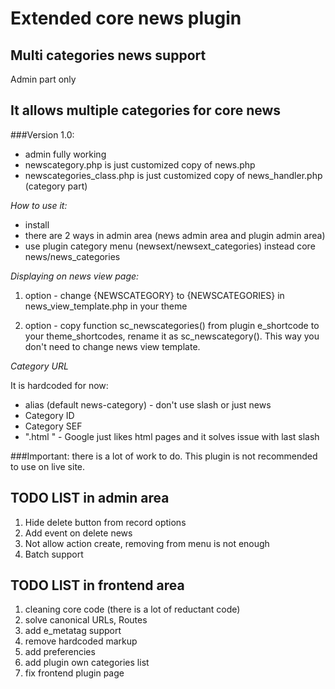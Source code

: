 # Extended core news plugin

## Multi categories news support

Admin part only 

## It allows multiple categories for core news 


###Version 1.0:

- admin fully working
- newscategory.php is just customized copy of news.php 
- newscategories_class.php is just customized copy of news_handler.php  (category part) 


*How to use it:*

- install 
- there are 2 ways in admin area (news admin area and plugin admin area)
- use plugin category menu (newsext/newsext_categories) instead core news/news_categories

*Displaying on news view page:*

1. option -  change {NEWSCATEGORY} to {NEWSCATEGORIES} in news_view_template.php in your theme

2. option - copy function sc_newscategories() from plugin e_shortcode to your theme_shortcodes, rename it as sc_newscategory().  This way you don't need to change news view template. 

*Category URL*

It is hardcoded for now:
- alias (default news-category) - don't use slash or just news 
- Category ID
- Category SEF
- ".html " - Google just likes html pages and it solves issue with last slash 


###Important:  there is a lot of work to do.  This plugin is not recommended to use on live site. 


## TODO LIST in admin area

1. Hide delete button from record options
2. Add event on delete news 
3. Not allow action create, removing from menu is not enough
4. Batch support


## TODO LIST in frontend area

1. cleaning core code (there is a lot of reductant code)
2. solve canonical URLs, Routes
3. add e_metatag support
4. remove hardcoded markup 
5. add preferencies 
6. add plugin own categories list 
7. fix frontend plugin page


